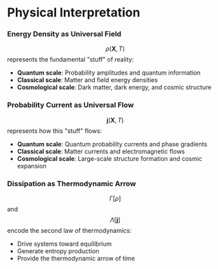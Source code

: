 # Physical Interpretation

### Energy Density as Universal Field

$$\rho(\mathbf{X}, T)$$ represents the fundamental "stuff" of reality:

* **Quantum scale**: Probability amplitudes and quantum information
* **Classical scale**: Matter and field energy densities
* **Cosmological scale**: Dark matter, dark energy, and cosmic structure

### Probability Current as Universal Flow

$$\mathbf{j}(\mathbf{X}, T)$$ represents how this "stuff" flows:

* **Quantum scale**: Quantum probability currents and phase gradients
* **Classical scale**: Matter currents and electromagnetic flows
* **Cosmological scale**: Large-scale structure formation and cosmic expansion

### Dissipation as Thermodynamic Arrow

$$\Gamma[\rho]$$ and $$\Lambda[\mathbf{j}]$$ encode the second law of thermodynamics:

* Drive systems toward equilibrium
* Generate entropy production
* Provide the thermodynamic arrow of time
